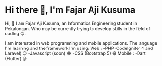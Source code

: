 # Hi there 👋, I'm Fajar Aji Kusuma
Hi, 👋 I am Fajar Aji Kusuma, an Informatics Engineering student in Pekalongan. Who may be currently trying to develop skills in the field of coding 😊.

I am interested in web programming and mobile applications.
The language I'm learning and the framework I'm using:
Web :
-PHP (CodeIgniter 4 and Laravel) 😉
-Javascript (soon) 😂
-CSS (Bootstrap 5) 😁
Mobile :
-Dart (Flutter) 😒
